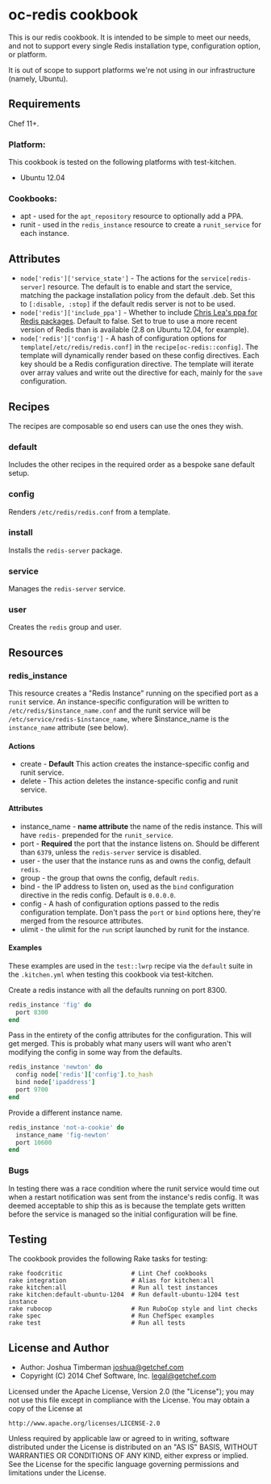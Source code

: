 # oc-redis cookbook

This is our redis cookbook. It is intended to be simple to meet our needs, and not to support every single Redis installation type, configuration option, or platform.

It is out of scope to support platforms we're not using in our infrastructure (namely, Ubuntu).

## Requirements

Chef 11+.

### Platform:

This cookbook is tested on the following platforms with test-kitchen.

* Ubuntu 12.04

### Cookbooks:

* apt - used for the `apt_repository` resource to optionally add a PPA.
* runit - used in the `redis_instance` resource to create a `runit_service` for each instance.

## Attributes

* `node['redis']['service_state']` - The actions for the `service[redis-server]` resource. The default is to enable and start the service, matching the package installation policy from the default .deb. Set this to `[:disable, :stop]` if the default redis server is not to be used.
* `node['redis']['include_ppa']` - Whether to include [Chris Lea's ppa for Redis packages](https://launchpad.net/~chris-lea/+archive/redis-server). Default to false. Set to true to use a more recent version of Redis than is available (2.8 on Ubuntu 12.04, for example).
* `node['redis']['config']` - A hash of configuration options for `template[/etc/redis/redis.conf]` in the `recipe[oc-redis::config]`. The template will dynamically render based on these config directives. Each key should be a Redis configuration directive. The template will iterate over array values and write out the directive for each, mainly for the `save` configuration.

## Recipes

The recipes are composable so end users can use the ones they wish.

### default

Includes the other recipes in the required order as a bespoke sane default setup.

### config

Renders `/etc/redis/redis.conf` from a template.

### install

Installs the `redis-server` package.

### service

Manages the `redis-server` service.

### user

Creates the `redis` group and user.

## Resources

### redis_instance

This resource creates a "Redis Instance" running on the specified port as a `runit` service. An instance-specific configuration will be written to `/etc/redis/$instance_name.conf` and the runit service will be `/etc/service/redis-$instance_name`, where $instance_name is the `instance_name` attribute (see below).

#### Actions

* create - **Default** This action creates the instance-specific config and runit service.
* delete - This action deletes the instance-specific config and runit service.

#### Attributes

* instance_name - **name attribute** the name of the redis instance. This will have `redis-` prepended for the `runit_service`.
* port - **Required** the port that the instance listens on. Should be different than `6379`, unless the `redis-server` service is disabled.
* user - the user that the instance runs as and owns the config, default `redis`.
* group - the group that owns the config, default `redis`.
* bind - the IP address to listen on, used as the `bind` configuration directive in the redis config. Default is `0.0.0.0`.
* config - A hash of configuration options passed to the redis configuration template. Don't pass the `port` or `bind` options here, they're merged from the resource attributes.
* ulimit - the ulimit for the `run` script launched by runit for the instance.

#### Examples

These examples are used in the `test::lwrp` recipe via the `default` suite in the `.kitchen.yml` when testing this cookbook via test-kitchen.

Create a redis instance with all the defaults running on port 8300.

```ruby
redis_instance 'fig' do
  port 8300
end
```

Pass in the entirety of the config attributes for the configuration. This will get merged. This is probably what many users will want who aren't modifying the config in some way from the defaults.

```ruby
redis_instance 'newton' do
  config node['redis']['config'].to_hash
  bind node['ipaddress']
  port 9700
end
```

Provide a different instance name.

```ruby
redis_instance 'not-a-cookie' do
  instance_name 'fig-newton'
  port 10600
end
```

### Bugs

In testing there was a race condition where the runit service would time out when a restart notification was sent from the instance's redis config. It was deemed acceptable to ship this as is because the template gets written before the service is managed so the initial configuration will be fine.

## Testing

The cookbook provides the following Rake tasks for testing:

    rake foodcritic                   # Lint Chef cookbooks
    rake integration                  # Alias for kitchen:all
    rake kitchen:all                  # Run all test instances
    rake kitchen:default-ubuntu-1204  # Run default-ubuntu-1204 test instance
    rake rubocop                      # Run RuboCop style and lint checks
    rake spec                         # Run ChefSpec examples
    rake test                         # Run all tests

## License and Author

- Author: Joshua Timberman <joshua@getchef.com>
- Copyright (C) 2014 Chef Software, Inc. <legal@getchef.com>

Licensed under the Apache License, Version 2.0 (the "License");
you may not use this file except in compliance with the License.
You may obtain a copy of the License at

    http://www.apache.org/licenses/LICENSE-2.0

Unless required by applicable law or agreed to in writing, software
distributed under the License is distributed on an "AS IS" BASIS,
WITHOUT WARRANTIES OR CONDITIONS OF ANY KIND, either express or implied.
See the License for the specific language governing permissions and
limitations under the License.
